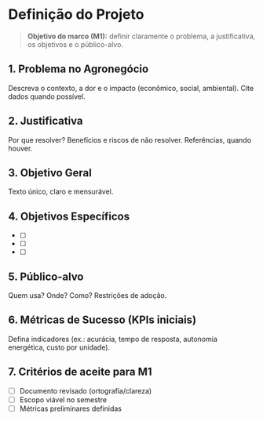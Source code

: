 # Definição do Projeto

> **Objetivo do marco (M1):** definir claramente o problema, a justificativa, os objetivos e o público-alvo.

## 1. Problema no Agronegócio
Descreva o contexto, a dor e o impacto (econômico, social, ambiental). Cite dados quando possível.

## 2. Justificativa
Por que resolver? Benefícios e riscos de não resolver. Referências, quando houver.

## 3. Objetivo Geral
Texto único, claro e mensurável.

## 4. Objetivos Específicos
- [ ] 
- [ ] 
- [ ] 

## 5. Público-alvo
Quem usa? Onde? Como? Restrições de adoção.

## 6. Métricas de Sucesso (KPIs iniciais)
Defina indicadores (ex.: acurácia, tempo de resposta, autonomia energética, custo por unidade).

## 7. Critérios de aceite para M1
- [ ] Documento revisado (ortografia/clareza)
- [ ] Escopo viável no semestre
- [ ] Métricas preliminares definidas
